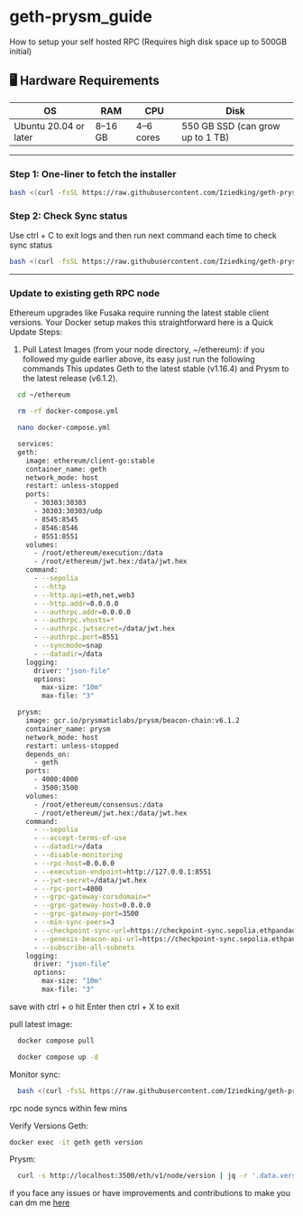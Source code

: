 # geth-prysm_guide
How to setup your self hosted RPC (Requires high disk space up to 500GB initial)

## 🖥️ Hardware Requirements

| **OS**              | **RAM**   | **CPU**     | **Disk**                          |
|---------------------|-----------|-------------|-----------------------------------|
| Ubuntu 20.04 or later | 8–16 GB | 4–6 cores   | 550 GB SSD (can grow up to 1 TB) |

---
### Step 1: One-liner to fetch the installer
```bash
bash <(curl -fsSL https://raw.githubusercontent.com/Iziedking/geth-prysm_guide/main/install_sepolia_node.sh)
```
### Step 2: Check Sync status
Use ctrl + C to exit logs and then run next command each time to check sync status
```bash
bash <(curl -fsSL https://raw.githubusercontent.com/Iziedking/geth-prysm_guide/main/sync.sh)
```


---

### Update to existing geth RPC node

Ethereum upgrades like Fusaka require running the latest stable client versions. Your Docker setup makes this straightforward here is a Quick Update Steps:

1. Pull Latest Images (from your node directory, ~/ethereum):
if you followed my guide earlier above, its easy just run the following commands
This updates Geth to the latest stable (v1.16.4) and Prysm to the latest release (v6.1.2).

```bash
  cd ~/ethereum
```

```bash
  rm -rf docker-compose.yml
```
```bash
  nano docker-compose.yml
```
```bash
  services:
  geth:
    image: ethereum/client-go:stable
    container_name: geth
    network_mode: host
    restart: unless-stopped
    ports:
      - 30303:30303
      - 30303:30303/udp
      - 8545:8545
      - 8546:8546
      - 8551:8551
    volumes:
      - /root/ethereum/execution:/data
      - /root/ethereum/jwt.hex:/data/jwt.hex
    command:
      - --sepolia
      - --http
      - --http.api=eth,net,web3
      - --http.addr=0.0.0.0
      - --authrpc.addr=0.0.0.0
      - --authrpc.vhosts=*
      - --authrpc.jwtsecret=/data/jwt.hex
      - --authrpc.port=8551
      - --syncmode=snap
      - --datadir=/data
    logging:
      driver: "json-file"
      options:
        max-size: "10m"
        max-file: "3"

  prysm:
    image: gcr.io/prysmaticlabs/prysm/beacon-chain:v6.1.2
    container_name: prysm
    network_mode: host
    restart: unless-stopped
    depends_on:
      - geth
    ports:
      - 4000:4000
      - 3500:3500
    volumes:
      - /root/ethereum/consensus:/data
      - /root/ethereum/jwt.hex:/data/jwt.hex
    command:
      - --sepolia
      - --accept-terms-of-use
      - --datadir=/data
      - --disable-monitoring
      - --rpc-host=0.0.0.0
      - --execution-endpoint=http://127.0.0.1:8551
      - --jwt-secret=/data/jwt.hex
      - --rpc-port=4000
      - --grpc-gateway-corsdomain=*
      - --grpc-gateway-host=0.0.0.0
      - --grpc-gateway-port=3500
      - --min-sync-peers=3
      - --checkpoint-sync-url=https://checkpoint-sync.sepolia.ethpandaops.io
      - --genesis-beacon-api-url=https://checkpoint-sync.sepolia.ethpandaops.io
      - --subscribe-all-subnets
    logging:
      driver: "json-file"
      options:
        max-size: "10m"
        max-file: "3"
```
save with ctrl + o hit Enter
then ctrl + X to exit 

pull latest image:

```bash
  docker compose pull
```

```bash
  docker compose up -d
```

Monitor sync: 

```bash
  bash <(curl -fsSL https://raw.githubusercontent.com/Iziedking/geth-prysm_guide/main/sync.sh)
```
 rpc node syncs within few mins

Verify Versions
Geth: 
```bash 
docker exec -it geth geth version
```
Prysm:
```bash
  curl -s http://localhost:3500/eth/v1/node/version | jq -r '.data.version'
```


if you face any issues or have improvements and contributions to make you can dm me [here](https://x.com/Iziedking) 
   
